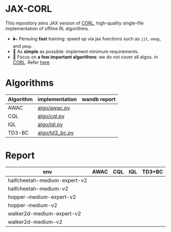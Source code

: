 # JAX-CORL
This repository aims JAX version of [CORL](https://github.com/tinkoff-ai/CORL), high-quality single-file implementation of offline RL algorithms.
- 🌬️ Persuing **fast** training: speed up via jax functions such as `jit`, `vmap`, and `pmap`.
- 🔪 As **simple** as possible: implement minimum requirements.
- 💠 Focus on **a few important algorithms**: we do not cover all algos. in [CORL](https://github.com/tinkoff-ai/CORL). Refer [here](https://github.com/nissymori/JAX-CORL/blob/main/README.md#algorithms)

# Algorithms
| Algorithm | implementation | wandb report |
|---|---|---|
|AWAC| [algo/awac.py](https://github.com/nissymori/JAX-CORL/blob/main/algo/awac.py)   |   |
|CQL| [algo/cql.py](https://github.com/nissymori/JAX-CORL/blob/main/algo/cql.py)  |   |  
|IQL|  [algo/iql.py](https://github.com/nissymori/JAX-CORL/blob/main/algo/iql.py)   |   |  
|TD3-BC| [algo/td3_bc.py](https://github.com/nissymori/JAX-CORL/blob/main/algo/td3bc.py)  |   |



# Report

|env|AWAC|CQL|IQL|TD3+BC|
|---|---|---|---|---|
|halfcheetah-medium-expert-v2|   |   |   |   |
|halfcheetah-medium-v2|   |   |   |   |
|hopper-medium-expert-v2|   |   |   |   |
|hopper-medium-v2|   |   |   |   |
|walker2d-medium-expert-v2|   |   |   |   |
|walker2d-medium-v2|   |   |   |   |
